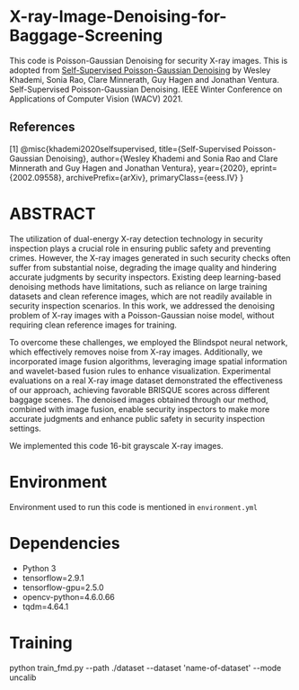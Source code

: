# X-ray-Image-Denoising-for-Baggage-Screening
This code is Poisson-Gaussian Denoising for security X-ray images. This is adopted from [Self-Supervised Poisson-Gaussian Denoising](https://arxiv.org/abs/2002.09558#:~:text=Self%2Dsupervised%20models%20for%20denoising,such%20as%20low%2Dlight%20microscopy.) by Wesley Khademi, Sonia Rao, Clare Minnerath, Guy Hagen and Jonathan Ventura. Self-Supervised Poisson-Gaussian Denoising. IEEE Winter Conference on Applications of Computer Vision (WACV) 2021. 
## References
<a id="1">[1]</a> 
@misc{khademi2020selfsupervised,
      title={Self-Supervised Poisson-Gaussian Denoising}, 
      author={Wesley Khademi and Sonia Rao and Clare Minnerath and Guy Hagen and Jonathan Ventura},
      year={2020},
      eprint={2002.09558},
      archivePrefix={arXiv},
      primaryClass={eess.IV}
}

# ABSTRACT
The utilization of dual-energy X-ray detection technology in security inspection plays a crucial role in ensuring public safety and preventing crimes. However, the X-ray images generated in such security checks often suffer from substantial noise, degrading the image quality and hindering accurate judgments by security inspectors. Existing deep learning-based denoising methods have limitations, such as reliance on large training datasets and clean reference images, which are not readily available in security inspection scenarios. In this work, we addressed the denoising problem of X-ray images with a Poisson-Gaussian noise model, without requiring clean reference images for training.

To overcome these challenges, we employed the Blindspot neural network, which effectively removes noise from X-ray images. Additionally, we incorporated image fusion algorithms, leveraging image spatial information and wavelet-based fusion rules to enhance visualization. Experimental evaluations on a real X-ray image dataset demonstrated the effectiveness of our approach, achieving favorable BRISQUE scores across different baggage scenes. The denoised images obtained through our method, combined with image fusion, enable security inspectors to make more accurate judgments and enhance public safety in security inspection settings.

We implemented this code 16-bit grayscale X-ray images.

# Environment
Environment used to run this code is mentioned in ```environment.yml```

# Dependencies
- Python 3   
- tensorflow=2.9.1  
- tensorflow-gpu=2.5.0   
- opencv-python=4.6.0.66   
- tqdm=4.64.1

# Training 
python train_fmd.py --path ./dataset --dataset 'name-of-dataset' --mode uncalib
